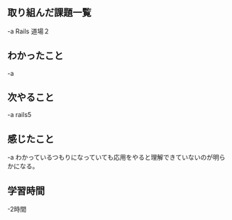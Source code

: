 ## 取り組んだ課題一覧  
-a  Rails 道場２

## わかったこと
-a  

## 次やること
-a  rails5

## 感じたこと
-a  わかっているつもりになっていても応用をやると理解できていないのが明らかになる。

## 学習時間
-2時間
